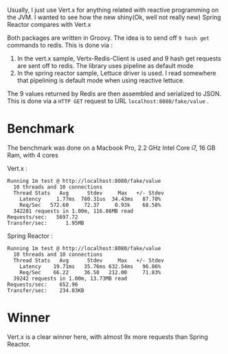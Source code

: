 Usually, I just use Vert.x for anything related with reactive programming on the JVM. I wanted to see how the new shiny(Ok, well not really new) Spring Reactor compares with Vert.x

Both packages are written in Groovy. The idea is to send off `9 hash get` commands to redis. 
This is done via :
	
1. In the vert.x sample, Vertx-Redis-Client is used and 9 hash get requests are sent off to redis. The library uses pipeline as default mode
2. In the spring reactor sample, Lettuce driver is used. I read somewhere that pipelining is default mode when using reactive lettuce.

The 9 values returned by Redis are then assembled and serialized to JSON. This is done via a `HTTP GET` request to URL ```localhost:8080/fake/value``` .

# Benchmark

The benchmark was done on a Macbook Pro, 2.2 GHz Intel Core i7, 16 GB Ram, with 4 cores 

Vert.x :

```
Running 1m test @ http://localhost:8080/fake/value
  10 threads and 10 connections
  Thread Stats   Avg      Stdev     Max   +/- Stdev
    Latency     1.77ms  780.31us  34.43ms   87.70%
    Req/Sec   572.60     72.37     0.93k    68.58%
  342281 requests in 1.00m, 116.86MB read
Requests/sec:   5697.72
Transfer/sec:      1.95MB
```

Spring Reactor :

```
Running 1m test @ http://localhost:8080/fake/value
  10 threads and 10 connections
  Thread Stats   Avg      Stdev     Max   +/- Stdev
    Latency    19.71ms   35.76ms 632.54ms   96.86%
    Req/Sec    66.22     36.50   212.00     71.83%
  39242 requests in 1.00m, 13.73MB read
Requests/sec:    652.96
Transfer/sec:    234.03KB

```

# Winner

Vert.x is a clear winner here, with almost 9x more requests than Spring Reactor.
